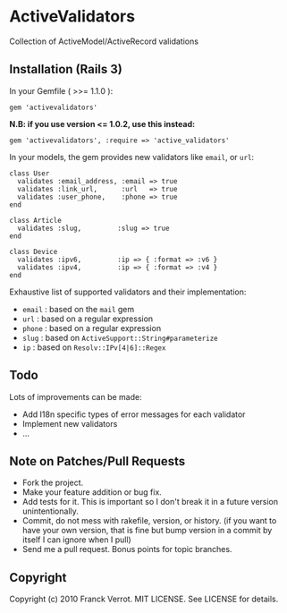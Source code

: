 ActiveValidators
================

Collection of ActiveModel/ActiveRecord validations

Installation (Rails 3)
----------------------

In your Gemfile ( >>= 1.1.0 ):

    gem 'activevalidators'

**N.B: if you use version <= 1.0.2, use this instead:**

    gem 'activevalidators', :require => 'active_validators'

In your models, the gem provides new validators like `email`, or `url`:

    class User
      validates :email_address, :email => true
      validates :link_url,      :url   => true
      validates :user_phone,    :phone => true
    end

    class Article
      validates :slug,         :slug => true
    end

    class Device
      validates :ipv6,         :ip => { :format => :v6 }
      validates :ipv4,         :ip => { :format => :v4 }
    end


Exhaustive list of supported validators and their implementation:

* `email` : based on the `mail` gem
* `url`   : based on a regular expression
* `phone` : based on a regular expression
* `slug`  : based on `ActiveSupport::String#parameterize`
* `ip`    : based on `Resolv::IPv[4|6]::Regex`

Todo
----

Lots of improvements can be made:

* Add I18n specific types of error messages for each validator
* Implement new validators
* ...

Note on Patches/Pull Requests
-----------------------------

* Fork the project.
* Make your feature addition or bug fix.
* Add tests for it. This is important so I don't break it in a
  future version unintentionally.
* Commit, do not mess with rakefile, version, or history.
  (if you want to have your own version, that is fine but bump version in a commit by itself I can ignore when I pull)
* Send me a pull request. Bonus points for topic branches.

Copyright
---------

Copyright (c) 2010 Franck Verrot. MIT LICENSE. See LICENSE for details.
